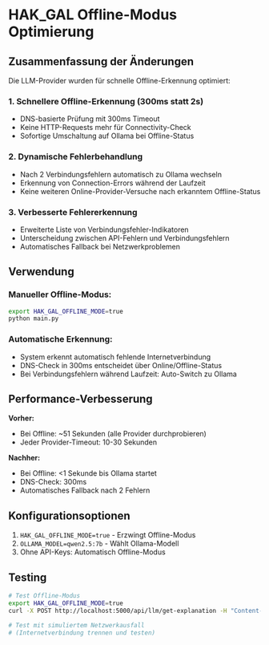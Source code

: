 # HAK_GAL Offline-Modus Optimierung

## Zusammenfassung der Änderungen

Die LLM-Provider wurden für schnelle Offline-Erkennung optimiert:

### 1. **Schnellere Offline-Erkennung (300ms statt 2s)**
- DNS-basierte Prüfung mit 300ms Timeout
- Keine HTTP-Requests mehr für Connectivity-Check
- Sofortige Umschaltung auf Ollama bei Offline-Status

### 2. **Dynamische Fehlerbehandlung**
- Nach 2 Verbindungsfehlern automatisch zu Ollama wechseln
- Erkennung von Connection-Errors während der Laufzeit
- Keine weiteren Online-Provider-Versuche nach erkanntem Offline-Status

### 3. **Verbesserte Fehlererkennung**
- Erweiterte Liste von Verbindungsfehler-Indikatoren
- Unterscheidung zwischen API-Fehlern und Verbindungsfehlern
- Automatisches Fallback bei Netzwerkproblemen

## Verwendung

### Manueller Offline-Modus:
```bash
export HAK_GAL_OFFLINE_MODE=true
python main.py
```

### Automatische Erkennung:
- System erkennt automatisch fehlende Internetverbindung
- DNS-Check in 300ms entscheidet über Online/Offline-Status
- Bei Verbindungsfehlern während Laufzeit: Auto-Switch zu Ollama

## Performance-Verbesserung

**Vorher:** 
- Bei Offline: ~51 Sekunden (alle Provider durchprobieren)
- Jeder Provider-Timeout: 10-30 Sekunden

**Nachher:**
- Bei Offline: <1 Sekunde bis Ollama startet
- DNS-Check: 300ms
- Automatisches Fallback nach 2 Fehlern

## Konfigurationsoptionen

1. `HAK_GAL_OFFLINE_MODE=true` - Erzwingt Offline-Modus
2. `OLLAMA_MODEL=qwen2.5:7b` - Wählt Ollama-Modell
3. Ohne API-Keys: Automatisch Offline-Modus

## Testing

```bash
# Test Offline-Modus
export HAK_GAL_OFFLINE_MODE=true
curl -X POST http://localhost:5000/api/llm/get-explanation -H "Content-Type: application/json" -d '{"query":"test"}'

# Test mit simuliertem Netzwerkausfall
# (Internetverbindung trennen und testen)
```
